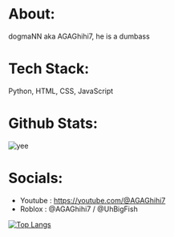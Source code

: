 # About:
dogmaNN aka AGAGhihi7,
he is a dumbass

# Tech Stack:
Python,
HTML, CSS, JavaScript

# Github Stats:
![yee](https://github-readme-stats.vercel.app/api?username=dogmaNN&show_icons=true&theme=synthwave)
# Socials:
- Youtube : https://youtube.com/@AGAGhihi7
- Roblox : @AGAGhihi7 / @UhBigFish


[![Top Langs](https://github-readme-stats.vercel.app/api/top-langs/?username=dogmaNN&layout=compact)](https://github.com/anuraghazra/github-readme-stats)
